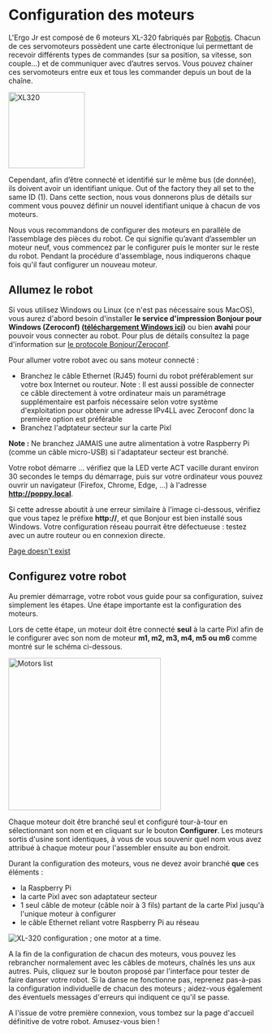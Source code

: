 # Configuration des moteurs

L'Ergo Jr est composé de 6 moteurs XL-320 fabriqués par [Robotis](http://support.robotis.com/en/product/dynamixel/xl-series/xl-320.htm). Chacun de ces servomoteurs possèdent une carte électronique lui permettant de recevoir différents types de commandes (sur sa position, sa vitesse, son couple...) et de communiquer avec d’autres servos. Vous pouvez chainer ces servomoteurs entre eux et tous les commander depuis un bout de la chaîne.

<img src="img/assembly/xl_320.jpg" alt="XL320" height="150" />

Cependant, afin d’être connecté et identifié sur le même bus (de donnée), ils doivent avoir un identifiant unique. Out of the factory they all set to the same ID (1). Dans cette section, nous vous donnerons plus de détails sur comment vous pouvez définir un nouvel identifiant unique à chacun de vos moteurs.

Nous vous recommandons de configurer des moteurs en parallèle de l’assemblage des pièces du robot. Ce qui signifie qu’avant d’assembler un moteur neuf, vous commencez par le configurer puis le monter sur le reste du robot. Pendant la procédure d'assemblage, nous indiquerons chaque fois qu'il faut configurer un nouveau moteur.

## Allumez le robot

Si vous utilisez Windows ou Linux (ce n'est pas nécessaire sous MacOS), vous aurez d'abord besoin d'installer **le service d'impression Bonjour pour Windows (Zeroconf) ([téléchargement Windows ici](https://support.apple.com/kb/DL999))** ou bien **avahi** pour pouvoir vous connecter au robot. Pour plus de détails consultez la page d'information sur [le protocole Bonjour/Zeroconf](../../installation/install-zeroconf.md).

Pour allumer votre robot avec ou sans moteur connecté :

* Branchez le câble Ethernet (RJ45) fourni du robot préférablement sur votre box Internet ou routeur. Note : Il est aussi possible de connecter ce câble directement à votre ordinateur mais un paramétrage supplémentaire est parfois nécessaire selon votre système d'exploitation pour obtenir une adresse IPv4LL avec Zeroconf donc la première option est préférable
* Branchez l'adptateur secteur sur la carte Pixl

**Note :** Ne branchez JAMAIS une autre alimentation à votre Raspberry Pi (comme un câble micro-USB) si l'adaptateur secteur est branché. 

Votre robot démarre  ... vérifiez que la LED verte ACT vacille durant environ 30 secondes le temps du démarrage, puis sur votre ordinateur vous pouvez ouvrir un navigateur (Firefox, Chrome, Edge, ...) à l'adresse **http://poppy.local**.

Si cette adresse aboutit à une erreur similaire à l'image ci-dessous, vérifiez que vous tapez le préfixe **http://**, et que Bonjour est bien installé sous Windows. Votre configuration réseau pourrait être défectueuse : testez avec un autre routeur ou en connexion directe.

[Page doesn't exist](img/IHM/webpage_not_available.jpg)

## Configurez votre robot

Au premier démarrage, votre robot vous guide pour sa configuration, suivez simplement les étapes. Une étape importante est la configuration des moteurs.

Lors de cette étape, un moteur doit être connecté **seul** à la carte Pixl afin de le configurer avec son nom de moteur **m1, m2, m3, m4, m5 ou m6** comme montré sur le schéma ci-dessous.

<img src="img/assembly/motors.png" alt="Motors list" height="300">

Chaque moteur doit être branché seul et configuré tour-à-tour en sélectionnant son nom et en cliquant sur le bouton **Configurer**. Les moteurs sortis d'usine sont identiques, à vous de vous souvenir quel nom vous avez attribué à chaque moteur pour l'assembler ensuite au bon endroit.

Durant la configuration des moteurs, vous ne devez avoir branché **que** ces éléments :

* la Raspberry Pi
* la carte Pixl avec son adaptateur secteur
* 1 seul câble de moteur (câble noir à 3 fils) partant de la carte Pixl jusqu'à l'unique moteur à configurer
* le câble Ethernet reliant votre Raspberry Pi au réseau

![XL-320 configuration ; one motor at a time](img/motor_one_by_one.jpg).

A la fin de la configuration de chacun des moteurs, vous pouvez les rebrancher normalement avec les câbles de moteurs, chaînés les uns aux autres. Puis, cliquez sur le bouton proposé par l'interface pour tester de faire danser votre robot. Si la danse ne fonctionne pas, reprenez pas-à-pas la configuration individuelle de chacun des moteurs ; aidez-vous également des éventuels messages d'erreurs qui indiquent ce qu'il se passe.

A l'issue de votre première connexion, vous tombez sur la page d'accueil définitive de votre robot. Amusez-vous bien !